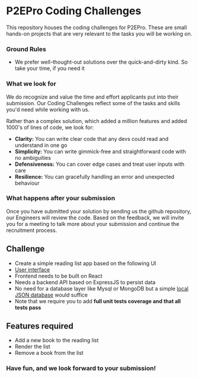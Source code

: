 # P2EPro Coding Challenges

This repository houses the coding challenges for P2EPro. These are small hands-on projects that are very relevant to the tasks you will be working on.

### Ground Rules

- We prefer well-thought-out solutions over the quick-and-dirty kind. So take your time, if you need it

### What we look for

We do recognize and value the time and effort applicants put into their submission. Our Coding Challenges reflect some of the tasks and skills you'd need while working with us.

Rather than a complex solution, which added a million features and added 1000's of lines of code, we look for:

- **Clarity:** You can write clear code that any devs could read and understand in one go
- **Simplicity:** You can write gimmick-free and straightforward code with no ambiguities
- **Defensiveness:** You can cover edge cases and treat user inputs with care
- **Resilience:** You can gracefully handling an error and unexpected behaviour

### What happens after your submission

Once you have submitted your solution by sending us the github repository, our Engineers will review the code. Based on the feedback, we will invite you for a meeting to talk more about your submission and continue the recruitment process.

## Challenge

- Create a simple reading list app based on the following UI
- [User interface](https://i.imgur.com/QQMF3G9.png)
- Frontend needs to be built on React
- Needs a backend API based on ExpressJS to persist data
- No need for a database layer like Mysql or MongoDB but a simple [local JSON database](https://www.npmjs.com/package/lowdb) would suffice
- Note that we require you to add **full unit tests coverage and that all tests pass**

## Features required

- Add a new book to the reading list
- Render the list
- Remove a book from the list

### Have fun, and we look forward to your submission!